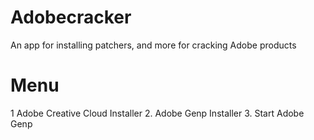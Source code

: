 # Adobecracker
An app for installing patchers, and more for cracking Adobe products

# Menu
1 Adobe Creative Cloud Installer
2. Adobe Genp Installer
3. Start Adobe Genp
